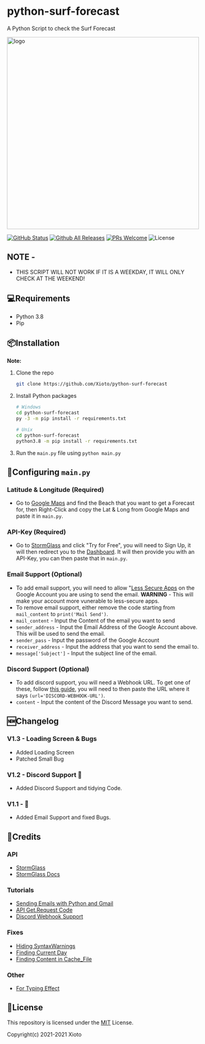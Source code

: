 # python-surf-forecast

A Python Script to check the Surf Forecast

<img src="https://github.com/Xioto/python-surf-forecast/blob/main/docs/assets/img/logo.png" alt="logo" width="500"/>

[![GitHub Status](https://img.shields.io/github/checks-status/Xioto/python-surf-forecast/main)](https://github.com/Xioto/python-surf-forecast/)
[![Github All Releases](https://img.shields.io/github/downloads/Xioto/python-surf-forecast/total.svg?style=flat-square)](https://github.com/yuk7/wsldl/releases/latest)
[![PRs Welcome](https://img.shields.io/badge/PRs-welcome-brightgreen.svg?style=flat-square)](http://makeapullrequest.com)
![License](https://img.shields.io/github/license/Xioto/python-surf-forecast)

## NOTE -
* THIS SCRIPT WILL NOT WORK IF IT IS A WEEKDAY, IT WILL ONLY CHECK AT THE WEEKEND!

## 💻Requirements
* Python 3.8
* Pip

## 📦Installation

**Note:**
1. Clone the repo
   ```sh
   git clone https://github.com/Xioto/python-surf-forecast
   ```
2. Install Python packages
   ```sh
   # Windows
   cd python-surf-forecast
   py -3 -m pip install -r requirements.txt
   
   # Unix
   cd python-surf-forecast
   python3.8 -m pip install -r requirements.txt
   ```
3. Run the `main.py` file using `python main.py` 


## 📝Configuring `main.py`

   ### Latitude & Longitude (Required)
   * Go to [Google Maps](https://www.google.com/maps) and find the Beach that you want to get a Forecast for, then Right-Click and copy the Lat & Long from Google Maps and paste it in `main.py`.

   ### API-Key (Required)
   * Go to [StormGlass](https://stormglass.io/) and click "Try for Free", you will need to Sign Up, it will then redirect you to the [Dashboard](https://dashboard.stormglass.io/). It will then provide you with an API-Key, you can then paste that in `main.py`.
   
   ### Email Support (Optional)
   * To add email support, you will need to allow "[Less Secure Apps](https://myaccount.google.com/lesssecureapps) on the Google Account you are using to send the email. **WARNING** - This will make your account more vunerable to less-secure apps.
   * To remove email support, either remove the code starting from `mail_content` to `print('Mail Send')`. 
   * `mail_content` - Input the Content of the email you want to send
   * `sender_address` - Input the Email Address of the Google Account above. This will be used to send the email.
   * `sender_pass` - Input the password of the Google Account
   * `receiver_address` - Input the address that you want to send the email to.
   * `message['Subject']` - Input the subject line of the email.

   ### Discord Support (Optional)
   * To add discord support, you will need a Webhook URL. To get one of these, follow [this guide](https://help.dashe.io/en/articles/2521940-how-to-create-a-discord-webhook-url), you will need to then paste the URL where it says `(url='DISCORD-WEBHOOK-URL')`.
   * `content` - Input the content of the Discord Message you want to send.

## 🆕Changelog

   ### V1.3 - Loading Screen & Bugs
   * Added Loading Screen
   * Patched Small Bug

   ### V1.2 - Discord Support 🌈
   * Added Discord Support and tidying Code.
   
   ### V1.1 - 🌈
   * Added Email Support and fixed Bugs.


## 💸Credits

   ### API
   * [StormGlass](https://stormglass.io/)
   * [StormGlass Docs](https://docs.stormglass.io/#/)
   
   ### Tutorials
   * [Sending Emails with Python and Gmail](https://realpython.com/python-send-email/)
   * [API Get.Request Code](https://docs.stormglass.io/#/tide)
   * [Discord Webhook Support](https://pypi.org/project/discord-webhook/)
   
   ### Fixes
   * [Hiding SyntaxWarnings](https://stackoverflow.com/questions/14463277/how-to-disable-python-warnings)
   * [Finding Current Day](https://stackoverflow.com/questions/29384696/how-to-find-current-day-is-weekday-or-weekends-in-python)
   * [Finding Content in Cache_File](https://www.reddit.com/r/learnprogramming/comments/ntsu78/creating_string1_with_constantly_changing/)

   ### Other
   * [For Typing Effect](https://www.codegrepper.com/code-examples/python/python+typing+effect)

## 📄License
This repository is licensed under the [MIT](https://github.com/Xioto/python-surf-forecast/blob/main/LICENSE) License.

Copyright(c) 2021-2021 Xioto
